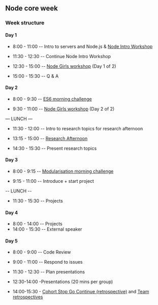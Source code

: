 ## Node core week

### Week structure

#### Day 1

- 8:00 - 11:00
-- Intro to servers and Node.js
& [Node Intro Workshop](https://github.com/foundersandcoders/Node-Intro-Workshop)

- 11:30 - 12:30
-- Continue Node Intro Workshop

- 12:30 - 15:00
-- [Node Girls workshop](https://github.com/node-girls/workshop-cms) (Day 1 of 2)
- 15:00 - 15:30
-- Q & A

#### Day 2

- 8:00 - 9:30
-- [ES6 morning challenge](./morning-challenge-day-2.md)

- 9:30 - 11:00
-- [Node Girls workshop](https://github.com/node-girls/workshop-cms) (Day 2 of 2)

— LUNCH —

- 11:30 - 12:00
-- Intro to research topics for research afternoon

- 13:15 - 15:00
-- [Research Afternoon](./research-afternoon.md)

- 14:30 - 15:30
-- Present research topics


#### Day 3

- 8:00 - 9:15
-- [Modularisation morning challenge](./morning-challenge-day-3.md)

- 9:15 - 11:00
-- Introduce + start project

-- LUNCH --

- 11:30 - 15:30
-- Projects


#### Day 4

- 8:00 - 14:00
-- Projects
- 14:00 - 15:30
-- External speaker

#### Day 5

- 8:00 - 9:00
-- Code Review

- 9:00 - 11:00
-- Respond to issues

- 11:30 - 12:30
-- Plan presentations

- 12:30-14:00 -Presentations (20 mins per group)

- 14:00-15:30 - [Cohort Stop Go Continue (retrospective)](./retrospectives.md#cohort-retrospective) and [Team retrospectives](./retrospectives.md#team-retrospective)


